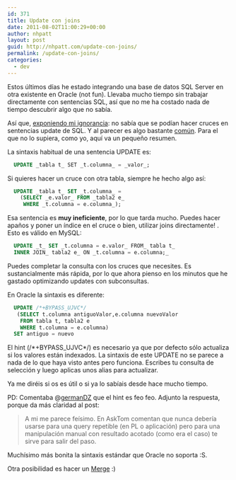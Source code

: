 ```yaml
---
id: 371
title: Update con joins
date: 2011-08-02T11:00:29+00:00
author: nhpatt
layout: post
guid: http://nhpatt.com/update-con-joins/
permalink: /update-con-joins/
categories:
  - dev
---
```

Estos últimos días he estado integrando una base de datos SQL Server en otra existente en Oracle (not fun). Llevaba mucho tiempo sin trabajar directamente con sentencias SQL, así que no me ha costado nada de tiempo descubrir algo que no sabía.

Así que, [exponiendo mi ignorancia](http://www.oreilly.com/ofps/): no sabía que se podían hacer cruces en sentencias update de SQL. Y al parecer es algo bastante [común](https://www.google.com/search?sourceid=chrome&ie=UTF-8&q=join+update&gws_rd=ssl). Para el que no lo supiera, como yo, aquí va un pequeño resumen.

La sintaxis habitual de una sentencia UPDATE es:

```sql
  UPDATE _tabla t_ SET _t.columna_ = _valor_;
```

Si quieres hacer un cruce con otra tabla, siempre he hecho algo así:

```sql
  UPDATE _tabla t_ SET _t.columna_ =
    (SELECT _e.valor_ FROM _tabla2 e_
     WHERE _t.columna = e.columna_);
```

Esa sentencia es **muy ineficiente**, por lo que tarda mucho. Puedes hacer apaños y poner un índice en el cruce o bien, utilizar joins directamente! . Esto es válido en MySQL:

```sql
  UPDATE _t_ SET _t.columna = e.valor_ FROM_ tabla t_
  INNER JOIN_ tabla2 e_ ON _t.columna = e.columna;_
```

Puedes completar la consulta con los cruces que necesites. Es sustancialmente más rápida, por lo que ahora pienso en los minutos que he gastado optimizando updates con subconsultas.

En Oracle la sintaxis es diferente:

```sql
  UPDATE /*+BYPASS_UJVC*/
   (SELECT t.columna antiguoValor,e.columna nuevoValor
    FROM tabla t, tabla2 e
    WHERE t.columna = e.columna) 
  SET antiguo = nuevo
```

El hint (/\*+BYPASS_UJVC\*/) es necesario ya que por defecto sólo actualiza si los valores están indexados. La sintaxis de este UPDATE no se parece a nada de lo que haya visto antes pero funciona. Escribes tu consulta de selección y luego aplicas unos alias para actualizar.

Ya me diréis si os es útil o si ya lo sabíais desde hace mucho tiempo.

PD: Comentaba @[germanDZ](https://twitter.com/germanDZ) que el hint es feo feo. Adjunto la respuesta, porque da más claridad al post:

> A mi me parece feísimo. En AskTom comentan que nunca debería usarse para una query repetible (en PL o aplicación) pero para una manipulación manual con resultado acotado (como era el caso) te sirve para salir del paso.

  Muchísimo más bonita la sintaxis estándar que Oracle no soporta :S.

Otra posibilidad es hacer un [Merge](http://en.wikipedia.org/wiki/Merge_(SQL)) :)

